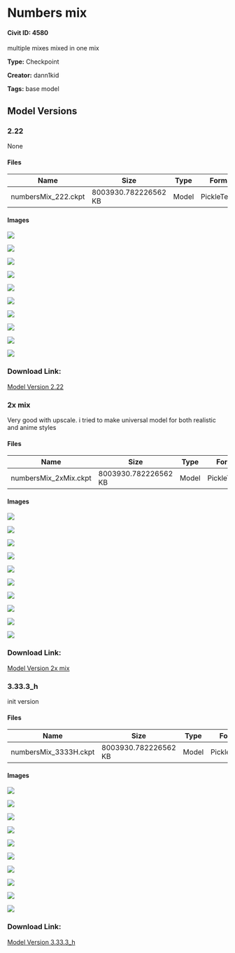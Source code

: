 # Numbers mix

#### Civit ID: 4580

<p>multiple mixes mixed in one mix</p>

**Type:** Checkpoint

**Creator:** dann1kid

**Tags:** base model

## Model Versions

### 2.22

None

#### Files

| Name | Size | Type | Format | Download Url | AutoV1 | AutoV2 | SHA256 | CRC32 | BLAKE3 |
| --- | --- | --- | --- | --- | --- | --- | --- | --- | --- |
| numbersMix_222.ckpt | 8003930.782226562 KB | Model | PickleTensor | https://civitai.com/api/download/models/75792 | 1005BE81 | DB8961B3E7 | DB8961B3E70A1F36B754E1E69A66EB47695170949A2BDC3319AF19289365027D | 8DD7D775 | 3A00C52F0E3C8290D102E7F7ECF71CCD80BF8D9C7DB382F4D5B4899CFE5E7664 |

#### Images

<p><img src="https://image.civitai.com/xG1nkqKTMzGDvpLrqFT7WA/0d3bf0c8-f488-4a60-a756-694ccbdfbba0/width=450/848246.jpeg" /></p>

<p><img src="https://image.civitai.com/xG1nkqKTMzGDvpLrqFT7WA/3ade4fa3-4a10-4b45-9871-c54aeae8556b/width=450/848248.jpeg" /></p>

<p><img src="https://image.civitai.com/xG1nkqKTMzGDvpLrqFT7WA/c0f61018-4868-4f58-970b-5c992a15b69f/width=450/848249.jpeg" /></p>

<p><img src="https://image.civitai.com/xG1nkqKTMzGDvpLrqFT7WA/afa29903-22f8-4cc8-bdcc-61f8d34a395d/width=450/848250.jpeg" /></p>

<p><img src="https://image.civitai.com/xG1nkqKTMzGDvpLrqFT7WA/b454ae71-640e-4f3c-89e4-5772faf94f80/width=450/848253.jpeg" /></p>

<p><img src="https://image.civitai.com/xG1nkqKTMzGDvpLrqFT7WA/8f4d141c-3d5f-4a9c-981b-3c848d9d0f3d/width=450/848256.jpeg" /></p>

<p><img src="https://image.civitai.com/xG1nkqKTMzGDvpLrqFT7WA/156b7dce-56c6-49d1-9a77-ef73b5b91eb7/width=450/848285.jpeg" /></p>

<p><img src="https://image.civitai.com/xG1nkqKTMzGDvpLrqFT7WA/c138991d-814e-4799-801e-35e42bbd6031/width=450/848286.jpeg" /></p>

<p><img src="https://image.civitai.com/xG1nkqKTMzGDvpLrqFT7WA/600abf44-4132-4b9d-8ad9-b7def8439b97/width=450/848287.jpeg" /></p>

<p><img src="https://image.civitai.com/xG1nkqKTMzGDvpLrqFT7WA/372c4d94-a81e-43d3-8b3d-307658f45a73/width=450/848291.jpeg" /></p>

### Download Link:

[Model Version 2.22](https://civitai.com/api/download/models/75792)

### 2x mix

<p>Very good with upscale. i tried to make universal model for both realistic and anime styles</p>

#### Files

| Name | Size | Type | Format | Download Url | AutoV1 | AutoV2 | SHA256 | CRC32 | BLAKE3 |
| --- | --- | --- | --- | --- | --- | --- | --- | --- | --- |
| numbersMix_2xMix.ckpt | 8003930.782226562 KB | Model | PickleTensor | https://civitai.com/api/download/models/66180 | 1005BE81 | DB8961B3E7 | DB8961B3E70A1F36B754E1E69A66EB47695170949A2BDC3319AF19289365027D | 8DD7D775 | 3A00C52F0E3C8290D102E7F7ECF71CCD80BF8D9C7DB382F4D5B4899CFE5E7664 |

#### Images

<p><img src="https://image.civitai.com/xG1nkqKTMzGDvpLrqFT7WA/d681dc65-9bbf-4686-a380-e74b25d4b8ef/width=450/734245.jpeg" /></p>

<p><img src="https://image.civitai.com/xG1nkqKTMzGDvpLrqFT7WA/84b48eb4-360a-49a8-ab14-fe21dba3b09c/width=450/734209.jpeg" /></p>

<p><img src="https://image.civitai.com/xG1nkqKTMzGDvpLrqFT7WA/0a60375b-6630-4192-bc83-c21d67ab94a3/width=450/734246.jpeg" /></p>

<p><img src="https://image.civitai.com/xG1nkqKTMzGDvpLrqFT7WA/6d2479cc-4069-40c6-b3a8-055f712ca268/width=450/734247.jpeg" /></p>

<p><img src="https://image.civitai.com/xG1nkqKTMzGDvpLrqFT7WA/6a3e32fd-ef46-48bb-b8a7-3cceb4a388e1/width=450/734254.jpeg" /></p>

<p><img src="https://image.civitai.com/xG1nkqKTMzGDvpLrqFT7WA/f613172a-90fe-41d2-bc5b-814ffb79ea3d/width=450/734256.jpeg" /></p>

<p><img src="https://image.civitai.com/xG1nkqKTMzGDvpLrqFT7WA/a1cf86de-6763-4dc5-bdd0-de78124069b3/width=450/734267.jpeg" /></p>

<p><img src="https://image.civitai.com/xG1nkqKTMzGDvpLrqFT7WA/133edb76-d7ca-4b0d-8160-9c0ceea27322/width=450/734273.jpeg" /></p>

<p><img src="https://image.civitai.com/xG1nkqKTMzGDvpLrqFT7WA/7983a3a0-0dba-487d-9a80-7178f78f9808/width=450/734272.jpeg" /></p>

<p><img src="https://image.civitai.com/xG1nkqKTMzGDvpLrqFT7WA/260f1acd-cd91-4b1f-836a-f2ded5352708/width=450/734280.jpeg" /></p>

### Download Link:

[Model Version 2x mix](https://civitai.com/api/download/models/66180)

### 3.33.3_h

<p>init version</p>

#### Files

| Name | Size | Type | Format | Download Url | AutoV1 | AutoV2 | SHA256 | CRC32 | BLAKE3 |
| --- | --- | --- | --- | --- | --- | --- | --- | --- | --- |
| numbersMix_3333H.ckpt | 8003930.782226562 KB | Model | PickleTensor | https://civitai.com/api/download/models/5217 | 681E9F25 | B9E90BFEED | B9E90BFEED95A43ED93C117358841CECDF16EF3FA5ACBE6CB3DD7BFA77074851 | 23DE6E33 | FC5088AB68B78E7A4346FA7D9A76F0E942D2FF9A068AC3B4E8ACC8FE95FBDC08 |

#### Images

<p><img src="https://image.civitai.com/xG1nkqKTMzGDvpLrqFT7WA/68a24091-4e12-4820-a766-3c5a7356fe00/width=450/39783.jpeg" /></p>

<p><img src="https://image.civitai.com/xG1nkqKTMzGDvpLrqFT7WA/d86f53b4-5dac-4e44-3d5a-170a362cf400/width=450/39786.jpeg" /></p>

<p><img src="https://image.civitai.com/xG1nkqKTMzGDvpLrqFT7WA/30e1204e-2a4c-4165-d787-04b84fe7f500/width=450/39785.jpeg" /></p>

<p><img src="https://image.civitai.com/xG1nkqKTMzGDvpLrqFT7WA/8b938465-533f-4ce2-62e6-2c4bf9d65900/width=450/39784.jpeg" /></p>

<p><img src="https://image.civitai.com/xG1nkqKTMzGDvpLrqFT7WA/c7d56611-9f46-459c-556e-c34390b0c200/width=450/40546.jpeg" /></p>

<p><img src="https://image.civitai.com/xG1nkqKTMzGDvpLrqFT7WA/9407fdb4-63c2-457f-bef9-eedddd30cd00/width=450/40545.jpeg" /></p>

<p><img src="https://image.civitai.com/xG1nkqKTMzGDvpLrqFT7WA/62d9195d-3c21-40df-ada4-19c2208c6000/width=450/40543.jpeg" /></p>

<p><img src="https://image.civitai.com/xG1nkqKTMzGDvpLrqFT7WA/cea7b5bd-ed4c-41a4-ca03-307471787300/width=450/40714.jpeg" /></p>

<p><img src="https://image.civitai.com/xG1nkqKTMzGDvpLrqFT7WA/bb64d596-af7f-42fd-afc9-70d48cd23900/width=450/40713.jpeg" /></p>

<p><img src="https://image.civitai.com/xG1nkqKTMzGDvpLrqFT7WA/1f5af340-7e49-4de0-7ad9-369c01442700/width=450/40712.jpeg" /></p>

### Download Link:

[Model Version 3.33.3_h](https://civitai.com/api/download/models/5217)

